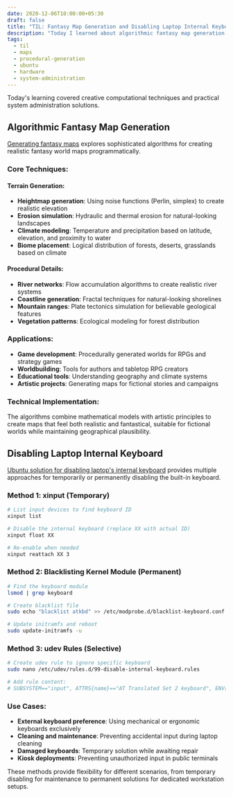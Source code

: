 ```yaml
---
date: 2020-12-06T10:00:00+05:30
draft: false
title: "TIL: Fantasy Map Generation and Disabling Laptop Internal Keyboards"
description: "Today I learned about algorithmic fantasy map generation for games and stories, and discovered methods for disabling laptop internal keyboards on Ubuntu."
tags:
  - til
  - maps
  - procedural-generation
  - ubuntu
  - hardware
  - system-administration
---
```


Today's learning covered creative computational techniques and practical system administration solutions.

## Algorithmic Fantasy Map Generation

[Generating fantasy maps](http://mewo2.com/notes/terrain/?utm_source=mybridge&utm_medium=email&utm_campaign=read_more) explores sophisticated algorithms for creating realistic fantasy world maps programmatically.

### Core Techniques:

#### **Terrain Generation:**
- **Heightmap generation**: Using noise functions (Perlin, simplex) to create realistic elevation
- **Erosion simulation**: Hydraulic and thermal erosion for natural-looking landscapes
- **Climate modeling**: Temperature and precipitation based on latitude, elevation, and proximity to water
- **Biome placement**: Logical distribution of forests, deserts, grasslands based on climate

#### **Procedural Details:**
- **River networks**: Flow accumulation algorithms to create realistic river systems
- **Coastline generation**: Fractal techniques for natural-looking shorelines
- **Mountain ranges**: Plate tectonics simulation for believable geological features
- **Vegetation patterns**: Ecological modeling for forest distribution

### Applications:
- **Game development**: Procedurally generated worlds for RPGs and strategy games
- **Worldbuilding**: Tools for authors and tabletop RPG creators
- **Educational tools**: Understanding geography and climate systems
- **Artistic projects**: Generating maps for fictional stories and campaigns

### Technical Implementation:
The algorithms combine mathematical models with artistic principles to create maps that feel both realistic and fantastical, suitable for fictional worlds while maintaining geographical plausibility.

## Disabling Laptop Internal Keyboard

[Ubuntu solution for disabling laptop's internal keyboard](https://askubuntu.com/questions/160945/is-there-a-way-to-disable-a-laptops-internal-keyboard#178741) provides multiple approaches for temporarily or permanently disabling the built-in keyboard.

### Method 1: xinput (Temporary)
```bash
# List input devices to find keyboard ID
xinput list

# Disable the internal keyboard (replace XX with actual ID)
xinput float XX

# Re-enable when needed
xinput reattach XX 3
```

### Method 2: Blacklisting Kernel Module (Permanent)
```bash
# Find the keyboard module
lsmod | grep keyboard

# Create blacklist file
sudo echo "blacklist atkbd" >> /etc/modprobe.d/blacklist-keyboard.conf

# Update initramfs and reboot
sudo update-initramfs -u
```

### Method 3: udev Rules (Selective)
```bash
# Create udev rule to ignore specific keyboard
sudo nano /etc/udev/rules.d/99-disable-internal-keyboard.rules

# Add rule content:
# SUBSYSTEM=="input", ATTRS{name}=="AT Translated Set 2 keyboard", ENV{DEVNAME}=="*event*", RUN+="/bin/sh -c 'echo remove > %S%p/uevent'"
```

### Use Cases:
- **External keyboard preference**: Using mechanical or ergonomic keyboards exclusively
- **Cleaning and maintenance**: Preventing accidental input during laptop cleaning
- **Damaged keyboards**: Temporary solution while awaiting repair
- **Kiosk deployments**: Preventing unauthorized input in public terminals

These methods provide flexibility for different scenarios, from temporary disabling for maintenance to permanent solutions for dedicated workstation setups.